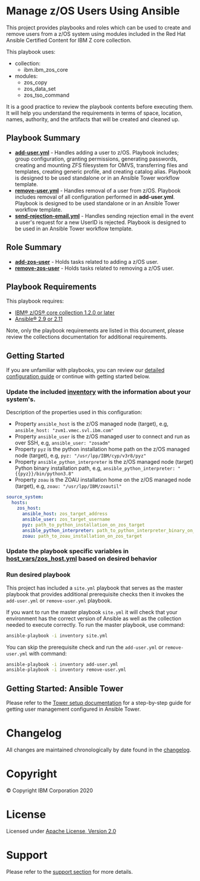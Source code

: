 # Manage z/OS Users Using Ansible
This project provides playbooks and roles which can be used to create and
remove users from a z/OS system using modules included in the
Red Hat Ansible Certified Content for IBM Z core collection.

This playbook uses:
  - collection:
    - ibm.ibm_zos_core
  - modules:
    - zos_copy
    - zos_data_set
    - zos_tso_command

It is a good practice to review the playbook contents before executing
them. It will help you understand the requirements in terms of space, location,
names, authority, and the artifacts that will be created and cleaned up.

## Playbook Summary

- [**add-user.yml**](add-user.yml) - Handles adding a user to z/OS. Playbook includes; group configuration, granting permissions, generating passwords, creating and mounting ZFS filesystem for OMVS, transferring files and templates, creating generic profile, and creating catalog alias. Playbook is designed to be used standalone or in an Ansible Tower workflow template.
- [**remove-user.yml**](remove-user.yml) - Handles removal of a user from z/OS. Playbook includes removal of all configuration performed in **add-user.yml**. Playbook is designed to be used standalone or in an Ansible Tower workflow template.
- [**send-rejection-email.yml**](send-rejection-email.yml) - Handles sending rejection email in the event a user's request for a new UserID is rejected. Playbook is designed to be used in an Ansible Tower workflow template.

## Role Summary

- [**add-zos-user**](roles/add-zos-user/README.md) - Holds tasks related to adding a z/OS user.
- [**remove-zos-user**](roles/remove-zos-user/README.md) - Holds tasks related to removing a z/OS user.

## Playbook Requirements

This playbook requires:
- [IBM® z/OS® core collection 1.2.0 or later](https://galaxy.ansible.com/ibm/ibm_zos_core)
- [Ansible® 2.9 or 2.11](https://docs.ansible.com/ansible/latest/installation_guide/intro_installation.html)

Note, only the playbook requirements are listed in this document, please review
the collections documentation for additional requirements.

## Getting Started
If you are unfamiliar with playbooks, you can review our
[detailed configuration guide](../../../docs/share/configuration_guide.md) or
continue with getting started below.

### Update the included [inventory](inventory) with the information about your system's.
Description of the properties used in this configuration:
* Property `ansible_host` is the z/OS managed node (target), e.g, `ansible_host: "zvm1.vmec.svl.ibm.com"`
* Property `ansible_user` is the z/OS managed user to connect and run as over SSH,  e.g, `ansible_user: "zosadm"`
* Property `pyz` is the python installation home path on the z/OS managed node (target), e.g, `pyz: "/usr/lpp/IBM/cyp/v3r8/pyz"`
* Property `ansible_python_interpreter` is the z/OS managed node (target) Python binary installation path,
  e.g, `ansible_python_interpreter: "{{pyz}}/bin/python3.8"`
* Property `zoau` is the ZOAU installation home on the z/OS managed node (target), e.g, `zoau: "/usr/lpp/IBM/zoautil"`

```yaml
source_system:
  hosts:
    zos_host:
      ansible_host: zos_target_address
      ansible_user: zos_target_username
      pyz: path_to_python_installation_on_zos_target
      ansible_python_interpreter: path_to_python_interpreter_binary_on_zos_target
      zoau: path_to_zoau_installation_on_zos_target
```

### Update the playbook specific variables in [host_vars/zos_host.yml](host_vars/zos_host.yml) based on desired behavior

### Run desired playbook
This project has included a `site.yml` playbook that serves as the master playbook
that provides additional prerequisite checks then it invokes the  `add-user.yml`
or `remove-user.yml` playbook.

If you want to run the master playbook `site.yml` it will check that your environment
has the correct version of Ansible as well as the collection needed to execute
correctly. To run the master playbook, use command:

```bash
ansible-playbook -i inventory site.yml
```

You can skip the prerequisite check and run the `add-user.yml`  or
`remove-user.yml` with command:

```bash
ansible-playbook -i inventory add-user.yml
ansible-playbook -i inventory remove-user.yml
```

## Getting Started: Ansible Tower
Please refer to the [Tower setup documentation](tower-setup.md) for a step-by-step guide for getting user management configured in Ansible Tower.

# Changelog
All changes are maintained chronologically by date found in the
[changelog](changelog.yml).

# Copyright
© Copyright IBM Corporation 2020

# License
Licensed under [Apache License,
Version 2.0](https://opensource.org/licenses/Apache-2.0)

# Support
Please refer to the [support section](../../../README.md#support) for more
details.
